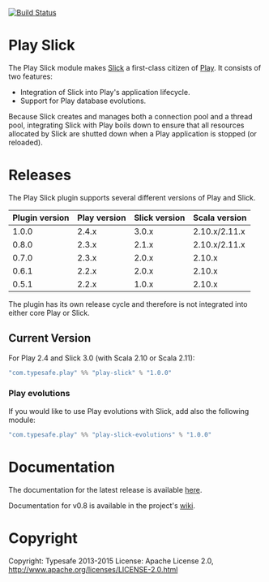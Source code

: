 [![Build Status](https://travis-ci.org/playframework/play-slick.png?branch=master)](https://travis-ci.org/playframework/play-slick)

# Play Slick

The Play Slick module makes [Slick] a first-class citizen of [Play]. It consists of two features:

  - Integration of Slick into Play's application lifecycle.
  - Support for Play database evolutions.

Because Slick creates and manages both a connection pool and a thread pool, integrating Slick with Play boils down to ensure that all resources allocated by Slick are shutted down when a Play application is stopped (or reloaded).

[Play]: https://www.playframework.com
[Slick]: http://slick.typesafe.com

# Releases

The Play Slick plugin supports several different versions of Play and Slick.

| Plugin version         | Play version       | Slick version       | Scala version |
|------------------------|--------------------|---------------------|---------------|
| 1.0.0                  | 2.4.x              | 3.0.x               | 2.10.x/2.11.x |
| 0.8.0                  | 2.3.x              | 2.1.x               | 2.10.x/2.11.x |
| 0.7.0                  | 2.3.x              | 2.0.x               | 2.10.x        |
| 0.6.1                  | 2.2.x              | 2.0.x               | 2.10.x        |
| 0.5.1                  | 2.2.x              | 1.0.x               | 2.10.x        |

The plugin has its own release cycle and therefore is not integrated into either core Play or Slick.

## Current Version

For Play 2.4 and Slick 3.0 (with Scala 2.10 or Scala 2.11):

```scala
"com.typesafe.play" %% "play-slick" % "1.0.0"
```

### Play evolutions

If you would like to use Play evolutions with Slick, add also the following module:

```scala
"com.typesafe.play" %% "play-slick-evolutions" % "1.0.0"
```

# Documentation

The documentation for the latest release is available [here](https://www.playframework.com/documentation/2.4.x/PlaySlick).

Documentation for v0.8 is available in the project's [wiki](https://github.com/playframework/play-slick/wiki).

# Copyright

Copyright: Typesafe 2013-2015
License: Apache License 2.0, http://www.apache.org/licenses/LICENSE-2.0.html
